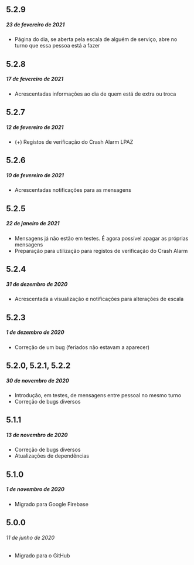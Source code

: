 ## 5.2.9
##### *23 de fevereiro de 2021*

- Página do dia, se aberta pela escala de alguém de serviço, abre no turno que essa pessoa está a fazer

## 5.2.8
##### *17 de fevereiro de 2021*

- Acrescentadas informações ao dia de quem está de extra ou troca

## 5.2.7
##### *12 de fevereiro de 2021*

- (+) Registos de verificação do Crash Alarm LPAZ

## 5.2.6
##### *10 de fevereiro de 2021*

- Acrescentadas notificações para as mensagens

## 5.2.5
##### *22 de janeiro de 2021*

- Mensagens já não estão em testes. É agora possível apagar as próprias mensagens
- Preparação para utilização para registos de verificação do Crash Alarm

## 5.2.4
##### *31 de dezembro de 2020*

- Acrescentada a visualização e notificações para alterações de escala

## 5.2.3
##### *1 de dezembro de 2020*

- Correção de um bug (feriados não estavam a aparecer)

## 5.2.0, 5.2.1, 5.2.2
##### *30 de novembro de 2020*

- Introdução, em testes, de mensagens entre pessoal no mesmo turno
- Correção de bugs diversos

## 5.1.1
##### *13 de novembro de 2020*

- Correção de bugs diversos
- Atualizações de dependências

## 5.1.0
##### *1 de novembro de 2020*

- Migrado para Google Firebase

## 5.0.0
###### *11 de junho de 2020*

- Migrado para o GitHub
